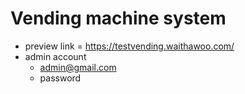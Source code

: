 # Vending machine system

- preview link = <https://testvending.waithawoo.com/>
- admin account
  - <admin@gmail.com>
  - password
